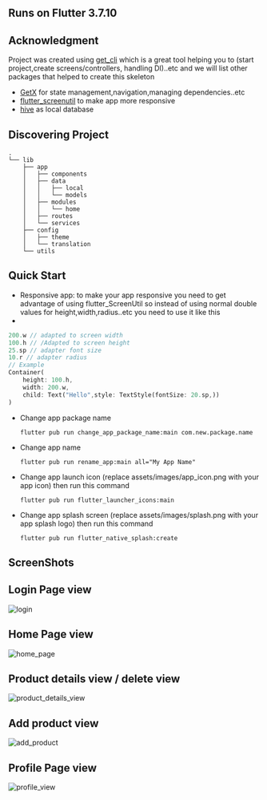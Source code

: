 ## Runs on Flutter 3.7.10


## Acknowledgment
Project was created using [get_cli](https://pub.dev/packages/get_cli) which is a great tool helping you to (start project,create screens/controllers, handling DI)..etc and we will list other packages that helped to create this skeleton
- [GetX](https://pub.dev/packages/get) for state management,navigation,managing dependencies..etc
- [flutter_screenutil](https://pub.dev/packages/flutter_screenutil) to make app more responsive
- [hive](https://pub.dev/packages/hive) as local database

## Discovering Project
```
.
└── lib
    ├── app
    │   ├── components
    │   ├── data
    │   │   ├── local
    │   │   └── models
    │   ├── modules
    │   │   └── home
    │   ├── routes
    │   └── services
    ├── config
    │   ├── theme
    │   └── translation
    └── utils
```

## Quick Start
- Responsive app: to make your app responsive you need to get advantage of using flutter_ScreenUtil so instead of using normal double values for height,width,radius..etc you need to use it like this
-
```dart
200.w // adapted to screen width
100.h // /Adapted to screen height
25.sp // adapter font size
10.r // adapter radius
// Example
Container(
    height: 100.h,
    width: 200.w,
    child: Text("Hello",style: TextStyle(fontSize: 20.sp,))
)
```

- Change app package name
    ```
    flutter pub run change_app_package_name:main com.new.package.name
    ```
- Change app name
    ```
    flutter pub run rename_app:main all="My App Name"
    ```
- Change app launch icon (replace assets/images/app_icon.png with your app icon) then run this command
    ```
    flutter pub run flutter_launcher_icons:main
    ```
- Change app splash screen (replace assets/images/splash.png with your app splash logo) then run this command
   ```
   flutter pub run flutter_native_splash:create
   ```
## ScreenShots

## Login Page view
![login](https://user-images.githubusercontent.com/20728252/231259447-82732f0d-7aea-41a7-94e3-f3c6c2c47868.jpeg)

## Home Page view
![home_page](https://user-images.githubusercontent.com/20728252/231259235-c16fa4ba-99f8-43e0-afb8-bf177f3b0124.jpeg)

## Product details view / delete view
![product_details_view](https://user-images.githubusercontent.com/20728252/231259507-ed3efd9b-4a1e-4e92-a52c-e532d5e2cb2e.jpeg)

## Add product view
![add_product](https://user-images.githubusercontent.com/20728252/231259600-6598a090-6854-4608-8949-980d6f1e3c2b.jpeg)

## Profile Page view
![profile_view](https://user-images.githubusercontent.com/20728252/231259747-980d152b-5e68-4ab1-8e0a-3baf172a0624.jpeg)
